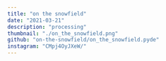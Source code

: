 ```yaml
---
title: "on the snowfield"
date: "2021-03-21"
description: "processing"
thumbnail: "./on_the_snowfield.png"
github: "on-the-snowfield/on_the_snowfield.pyde"
instagram: "CMpj4OyJXeW/"
---
```


